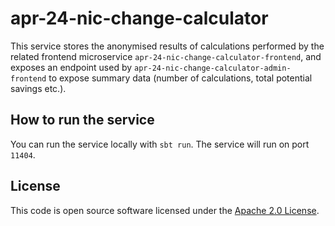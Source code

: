 
# apr-24-nic-change-calculator

This service stores the anonymised results of calculations performed by the related frontend microservice `apr-24-nic-change-calculator-frontend`, and exposes an endpoint used by `apr-24-nic-change-calculator-admin-frontend` to expose summary data (number of calculations, total potential savings etc.).

## How to run the service

You can run the service locally with `sbt run`.  The service will run on port `11404`.

## License

This code is open source software licensed under the [Apache 2.0 License]("http://www.apache.org/licenses/LICENSE-2.0.html").